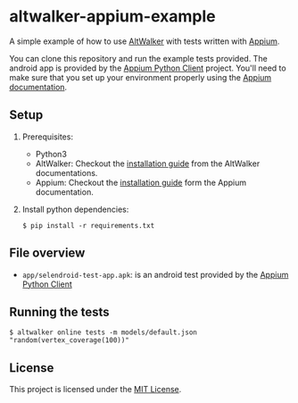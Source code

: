 # altwalker-appium-example

A simple example of how to use [AltWalker](https://altom.gitlab.io/altwalker/altwalker/) with tests written with [Appium](https://appium.io/).

You can clone this repository and run the example tests provided. The android app is provided by the [Appium Python Client](https://github.com/appium/python-client) project. You'll need to make sure that you set up your environment properly using the [Appium documentation](https://appium.io/).

## Setup

1. Prerequisites:

    * Python3
    * AltWalker: Checkout the [installation guide](https://altom.gitlab.io/altwalker/altwalker/installation.html) from the AltWalker documentations.
    * Appium: Checkout the [installation guide](https://appium.io/docs/en/about-appium/getting-started/?lang=en#installing-appium) form the Appium documentation.

2. Install python dependencies:

    ```
    $ pip install -r requirements.txt
    ```

## File overview

* `app/selendroid-test-app.apk`: is an android test provided by the [Appium Python Client](https://github.com/appium/python-client)


## Running the tests

```
$ altwalker online tests -m models/default.json "random(vertex_coverage(100))"
```

## License

This project is licensed under the [MIT License](LICENSE).
